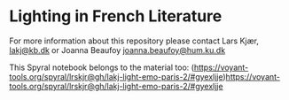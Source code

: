 # Lighting in French Literature

For more information about this repository please contact Lars Kjær, lakj@kb.dk or Joanna Beaufoy joanna.beaufoy@hum.ku.dk

This Spyral notebook belongs to the material too: (https://voyant-tools.org/spyral/lrskjr@gh/lakj-light-emo-paris-2/#gyexljje)https://voyant-tools.org/spyral/lrskjr@gh/lakj-light-emo-paris-2/#gyexljje 
 
